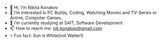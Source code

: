 - 👋 Hi, I’m Nikita Konakov
- 👀 I’m interested in PC Builds, Coding, Watching Movies and TV-Series or Anime, Computer Games.
- 🌱 I’m currently studying at SAIT, Software Development 
- 📫 How to reach me: nik.konakov@gmail.com
- ⚡ Fun fact: Sun is White(not Walter!)

<!---
NikKonakov/NikKonakov is a ✨ special ✨ repository because its `README.md` (this file) appears on your GitHub profile.
You can click the Preview link to take a look at your changes.
--->
